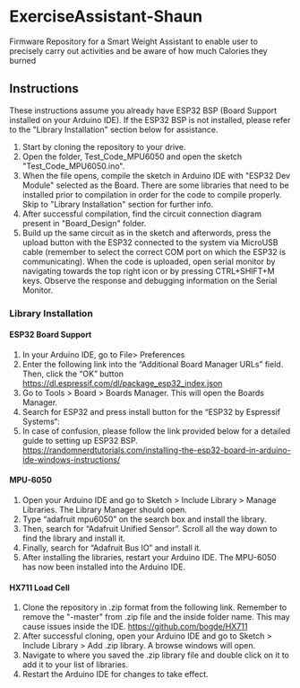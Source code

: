 # ExerciseAssistant-Shaun
 Firmware Repository for a Smart Weight Assistant to enable user to precisely carry out activities and be aware of how much Calories they burned
## Instructions

These instructions assume you already have ESP32 BSP (Board Support installed on your Arduino IDE). If the ESP32 BSP is not installed, please refer to the "Library Installation" section below for assistance.

1. Start by cloning the repository to your drive.
2. Open the folder, Test_Code_MPU6050 and open the sketch "Test_Code_MPU6050.ino".
3. When the file opens, compile the sketch in Arduino IDE with "ESP32 Dev Module" selected as the Board. There are some libraries that need to be installed prior to compilation in order for the code to compile properly. Skip to "Library Installation" section for further info.
4. After successful compilation, find the circuit connection diagram present in "Board_Design" folder.
5. Build up the same circuit as in the sketch and afterwords, press the upload button with the ESP32 connected to the system via MicroUSB cable (remember to select the correct COM port on which the ESP32 is communicating).
When the code is uploaded, open serial monitor by navigating towards the top right icon or by pressing CTRL+SHIFT+M keys.
Observe the response and debugging information on the Serial Monitor.

### Library Installation

#### ESP32 Board Support
1. In your Arduino IDE, go to File> Preferences
2. Enter the following link into the “Additional Board Manager URLs” field. Then, click the “OK” button
                       https://dl.espressif.com/dl/package_esp32_index.json
3. Go to Tools > Board > Boards Manager. This will open the Boards Manager.
4. Search for ESP32 and press install button for the “ESP32 by Espressif Systems“:
5. In case of confusion, please follow the link provided below for a detailed guide to setting up ESP32 BSP.
          https://randomnerdtutorials.com/installing-the-esp32-board-in-arduino-ide-windows-instructions/
          
#### MPU-6050
1. Open your Arduino IDE and go to Sketch > Include Library > Manage Libraries. The Library Manager should open.
2. Type “adafruit mpu6050” on the search box and install the library.
3. Then, search for “Adafruit Unified Sensor”. Scroll all the way down to find the library and install it.
4. Finally, search for “Adafruit Bus IO” and install it.
5. After installing the libraries, restart your Arduino IDE. The MPU-6050 has now been installed into the Arduino IDE.

#### HX711 Load Cell
1. Clone the repository in .zip format from the following link. Remember to remove the "-master" from .zip file and the inside folder name. This may cause issues inside the IDE.
                  https://github.com/bogde/HX711
2. After successful cloning, open your Arduino IDE and go to Sketch > Include Library > Add .zip library. A browse windows will open.
3. Navigate to where you saved the .zip library file and double click on it to add it to your list of libraries.
4. Restart the Arduino IDE for changes to take effect.


